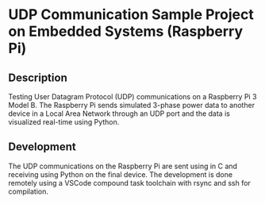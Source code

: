 # UDP Communication Sample Project on Embedded Systems (Raspberry Pi)

## Description

Testing User Datagram Protocol (UDP) communications on a Raspberry Pi 3 Model B. The Raspberry Pi sends simulated 3-phase power data to another device in a Local Area Network through an UDP port and the data is visualized real-time using Python.

## Development

The UDP communications on the Raspberry Pi are sent using in C and receiving using Python on the final device. The development is done remotely using a VSCode compound task toolchain with rsync and ssh for compilation.
